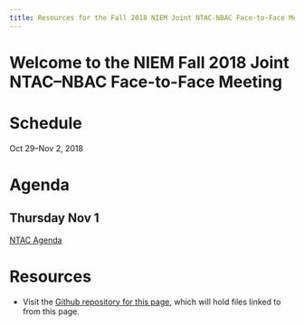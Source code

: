 ```yaml
---
title: Resources for the Fall 2018 NIEM Joint NTAC-NBAC Face-to-Face Meeting
---
```


# Welcome to the NIEM Fall 2018 Joint NTAC&ndash;NBAC Face-to-Face Meeting

# Schedule

Oct 29&ndash;Nov 2, 2018

# Agenda

## Thursday Nov 1

[NTAC Agenda](files/ntac-agenda.docx)

# Resources

- Visit the [Github repository for this page](https://github.com/NIEM/2018-fall), which will hold files linked to from this page.
